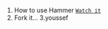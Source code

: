 1. How to use Hammer [`Watch it`](http://www.youtube.com/watch?v=HVbRUhX2EPo) 
2. Fork it...
3.youssef
